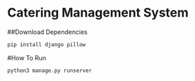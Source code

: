 # Catering Management System

##Download Dependencies
```bash
pip install django pillow
```

#How To Run
```bash
python3 manage.py runserver
```
